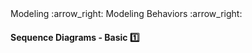 <link rel="stylesheet" href="{{baseUrl}}/css/textbook.css">

<div class="website-content">

<div id="path">Modeling :arrow_right: Modeling Behaviors :arrow_right:</div>

<div id="title">

#### Sequence Diagrams - Basic :one:

</div>

<div id="body">

<dynamic-panel src="../../../uml/sequenceDiagrams/basic/embed.md" header="UML: Sequence Diagrams: Basic" is-open></dynamic-panel>
<dynamic-panel src="../../../uml/sequenceDiagrams/objectCreation/embed.md" header="UML: Sequence Diagrams: Object Creation" is-open></dynamic-panel>
<dynamic-panel src="../../../uml/sequenceDiagrams/loops/embed.md" header="UML: Sequence Diagrams: Loops" is-open></dynamic-panel>
<dynamic-panel src="../../../uml/sequenceDiagrams/minimalNotation/embed.md" header="UML: Sequence Diagrams: Minimal Notation" is-open></dynamic-panel>

</div>

<div id="extras">
<div>

</div>
